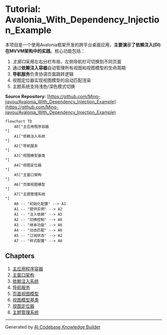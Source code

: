 # Tutorial: Avalonia_With_Dependency_Injection_Example

本项目是一个使用Avalonia框架开发的跨平台桌面应用，**主要演示了依赖注入(DI)在MVVM架构中的实践**。核心功能包括：

1. *主窗口*采用左右分栏布局，左侧导航栏可切换到不同页面
2. 通过**依赖注入容器**自动管理所有视图和视图模型的生命周期
3. **导航服务**负责协调页面跳转逻辑
4. 视图定位器实现视图模型的自动匹配渲染
5. 主题系统支持浅色/深色模式切换


**Source Repository:** [https://github.com/Ming-jiayou/Avalonia_With_Dependency_Injection_Example](https://github.com/Ming-jiayou/Avalonia_With_Dependency_Injection_Example)

```mermaid
flowchart TD
    A0["主应用程序容器
"]
    A1["依赖注入系统
"]
    A2["导航服务
"]
    A3["视图模型基类
"]
    A4["视图定位器
"]
    A5["主窗口架构
"]
    A6["页面视图模型
"]
    A7["主题管理系统
"]
    A0 -- "初始化配置" --> A1
    A1 -- "提供实例" --> A2
    A1 -- "注入依赖" --> A5
    A2 -- "切换控制" --> A6
    A3 -- "继承功能" --> A6
    A4 -- "动态匹配" --> A6
    A5 -- "订阅状态" --> A2
    A7 -- "样式配置" --> A0
```

## Chapters

1. [主应用程序容器
](01_主应用程序容器_.md)
2. [主窗口架构
](02_主窗口架构_.md)
3. [依赖注入系统
](03_依赖注入系统_.md)
4. [导航服务
](04_导航服务_.md)
5. [页面视图模型
](05_页面视图模型_.md)
6. [视图模型基类
](06_视图模型基类_.md)
7. [视图定位器
](07_视图定位器_.md)
8. [主题管理系统
](08_主题管理系统_.md)


---

Generated by [AI Codebase Knowledge Builder](https://github.com/The-Pocket/Tutorial-Codebase-Knowledge)